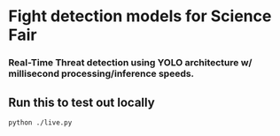 # Fight detection models for Science Fair

### Real-Time Threat detection using YOLO architecture w/ millisecond processing/inference speeds.

## Run this to test out locally 
```
python ./live.py
```

